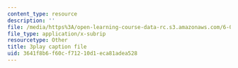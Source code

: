 ```yaml
---
content_type: resource
description: ''
file: /media/https%3A/open-learning-course-data-rc.s3.amazonaws.com/6-002-circuits-and-electronics-spring-2007/3641f8b6f60cf71210d1eca81adea528_9RqFFlZgf60.srt
file_type: application/x-subrip
resourcetype: Other
title: 3play caption file
uid: 3641f8b6-f60c-f712-10d1-eca81adea528
---
```

